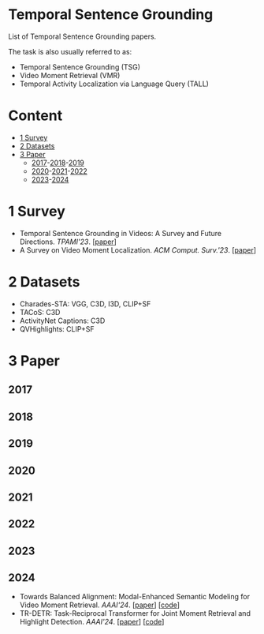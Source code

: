 # Temporal Sentence Grounding

List of Temporal Sentence Grounding papers.

The task is also usually referred to as:
- Temporal Sentence Grounding (TSG)
- Video Moment Retrieval (VMR)
- Temporal Activity Localization via Language Query (TALL)

# Content
- [1 Survey](#1-Survey)
- [2 Datasets](#2-Datasets)
- [3 Paper](#3-Paper)
    - [2017](#2017)-[2018](#2018)-[2019](#2019)
    - [2020](#2020)-[2021](#2021)-[2022](#2022)
    - [2023](#2023)-[2024](#2024)

# 1 Survey
- Temporal Sentence Grounding in Videos: A Survey and Future Directions. *TPAMI'23*. [[paper](https://ieeexplore.ieee.org/abstract/document/10075491)]
- A Survey on Video Moment Localization. *ACM Comput. Surv.'23*. [[paper](https://dl.acm.org/doi/abs/10.1145/3556537)]

# 2 Datasets
- Charades-STA: VGG, C3D, I3D, CLIP+SF
- TACoS: C3D
- ActivityNet Captions: C3D
- QVHighlights: CLIP+SF

# 3 Paper
## 2017
## 2018
## 2019
## 2020 
## 2021
## 2022
## 2023
## 2024
- Towards Balanced Alignment: Modal-Enhanced Semantic Modeling for Video Moment Retrieval. *AAAI'24*. [[paper](https://arxiv.org/abs/2312.12155)] [[code](https://github.com/lntzm/MESM)]
- TR-DETR: Task-Reciprocal Transformer for Joint Moment Retrieval and Highlight Detection. *AAAI'24*. [[paper](https://ojs.aaai.org/index.php/AAAI/article/view/28304)] [[code](https://github.com/mingyao1120/TR-DETR)]

